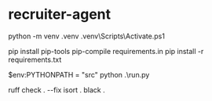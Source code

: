 # recruiter-agent

python -m venv .venv
.venv\Scripts\Activate.ps1

pip install pip-tools
pip-compile requirements.in
pip install -r requirements.txt

$env:PYTHONPATH = "src"
python .\run.py


ruff check . --fix
isort .
black .

